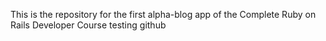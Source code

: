 This is the repository for the first alpha-blog app of the Complete Ruby on Rails Developer Course
testing github